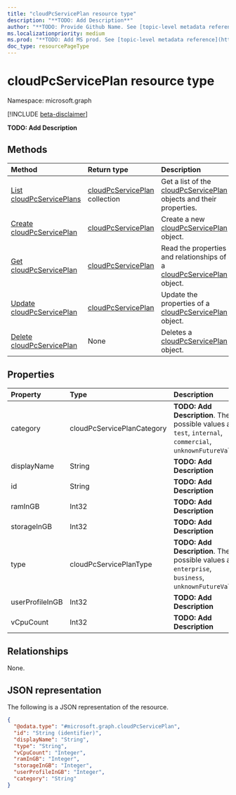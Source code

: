 ```yaml
---
title: "cloudPcServicePlan resource type"
description: "**TODO: Add Description**"
author: "**TODO: Provide Github Name. See [topic-level metadata reference](https://msgo.azurewebsites.net/add/document/guidelines/metadata.html#topic-level-metadata)**"
ms.localizationpriority: medium
ms.prod: "**TODO: Add MS prod. See [topic-level metadata reference](https://msgo.azurewebsites.net/add/document/guidelines/metadata.html#topic-level-metadata)**"
doc_type: resourcePageType
---
```


# cloudPcServicePlan resource type

Namespace: microsoft.graph

[!INCLUDE [beta-disclaimer](../../includes/beta-disclaimer.md)]

**TODO: Add Description**

## Methods
|Method|Return type|Description|
|:---|:---|:---|
|[List cloudPcServicePlans](../api/cloudpcserviceplan-list.md)|[cloudPcServicePlan](../resources/cloudpcserviceplan.md) collection|Get a list of the [cloudPcServicePlan](../resources/cloudpcserviceplan.md) objects and their properties.|
|[Create cloudPcServicePlan](../api/virtualendpoint-post-serviceplans.md)|[cloudPcServicePlan](../resources/cloudpcserviceplan.md)|Create a new [cloudPcServicePlan](../resources/cloudpcserviceplan.md) object.|
|[Get cloudPcServicePlan](../api/cloudpcserviceplan-get.md)|[cloudPcServicePlan](../resources/cloudpcserviceplan.md)|Read the properties and relationships of a [cloudPcServicePlan](../resources/cloudpcserviceplan.md) object.|
|[Update cloudPcServicePlan](../api/cloudpcserviceplan-update.md)|[cloudPcServicePlan](../resources/cloudpcserviceplan.md)|Update the properties of a [cloudPcServicePlan](../resources/cloudpcserviceplan.md) object.|
|[Delete cloudPcServicePlan](../api/cloudpcserviceplan-delete.md)|None|Deletes a [cloudPcServicePlan](../resources/cloudpcserviceplan.md) object.|

## Properties
|Property|Type|Description|
|:---|:---|:---|
|category|cloudPcServicePlanCategory|**TODO: Add Description**. The possible values are: `test`, `internal`, `commercial`, `unknownFutureValue`.|
|displayName|String|**TODO: Add Description**|
|id|String|**TODO: Add Description**|
|ramInGB|Int32|**TODO: Add Description**|
|storageInGB|Int32|**TODO: Add Description**|
|type|cloudPcServicePlanType|**TODO: Add Description**. The possible values are: `enterprise`, `business`, `unknownFutureValue`.|
|userProfileInGB|Int32|**TODO: Add Description**|
|vCpuCount|Int32|**TODO: Add Description**|

## Relationships
None.

## JSON representation
The following is a JSON representation of the resource.
<!-- {
  "blockType": "resource",
  "keyProperty": "id",
  "@odata.type": "microsoft.graph.cloudPcServicePlan",
  "openType": false
}
-->
``` json
{
  "@odata.type": "#microsoft.graph.cloudPcServicePlan",
  "id": "String (identifier)",
  "displayName": "String",
  "type": "String",
  "vCpuCount": "Integer",
  "ramInGB": "Integer",
  "storageInGB": "Integer",
  "userProfileInGB": "Integer",
  "category": "String"
}
```

